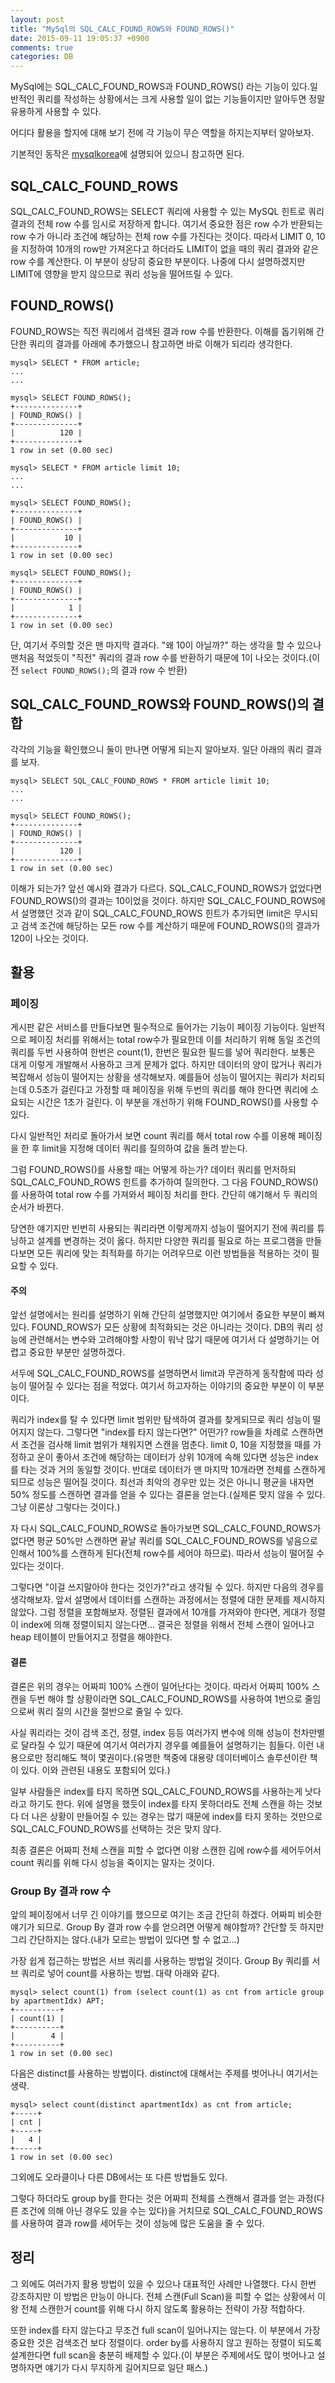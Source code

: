 ```yaml
---
layout: post
title: "MySql의 SQL_CALC_FOUND_ROWS와 FOUND_ROWS()"
date: 2015-09-11 19:05:37 +0900
comments: true
categories: DB
---
```

MySql에는 SQL_CALC_FOUND_ROWS과 FOUND_ROWS() 라는 기능이 있다.일반적인 쿼리를 작성하는 상황에서는 크게 사용할 일이 없는 기능들이지만 알아두면 정말 유용하게 사용할 수 있다.

어디다 활용을 할지에 대해 보기 전에 각 기능이 무슨 역할을 하지는지부터 알아보자.

기본적인 동작은 [mysqlkorea](http://www.mysqlkorea.com/sub.html?mcode=develop&scode=01&lang=k&m_no=21838&cat1=12&cat2=359&cat3=374)에 설명되어 있으니 참고하면 된다.

## SQL_CALC_FOUND_ROWS

SQL_CALC_FOUND_ROWS는 SELECT 쿼리에 사용할 수 있는 MySQL 힌트로 쿼리 결과의 전체 row 수를 임시로 저장하게 합니다. 여기서 중요한 점은 row 수가 반환되는 row 수가 아니라 조건에 해당하는 전체 row 수를 가진다는 것이다. 따라서 LIMIT 0, 10을 지정하여 10개의 row만 가져온다고 하더라도 LIMIT이 없을 때의 쿼리 결과와 같은 row 수를 계산한다.
이 부분이 상당히 중요한 부분이다. 나중에 다시 설명하겠지만 LIMIT에 영향을 받지 않으므로 쿼리 성능을 떨어뜨릴 수 있다.

## FOUND_ROWS()

FOUND_ROWS는 직전 쿼리에서 검색된 결과 row 수를 반환한다. 이해를 돕기위해 간단한 쿼리의 결과를 아래에 추가했으니 참고하면 바로 이해가 되리라 생각한다.

```mysql
mysql> SELECT * FROM article;
...
...

mysql> SELECT FOUND_ROWS();
+--------------+
| FOUND_ROWS() |
+--------------+
|          120 |
+--------------+
1 row in set (0.00 sec)

mysql> SELECT * FROM article limit 10;
...
...

mysql> SELECT FOUND_ROWS();
+--------------+
| FOUND_ROWS() |
+--------------+
|           10 |
+--------------+
1 row in set (0.00 sec)

mysql> SELECT FOUND_ROWS();
+--------------+
| FOUND_ROWS() |
+--------------+
|            1 |
+--------------+
1 row in set (0.00 sec)
```

단, 여기서 주의할 것은 맨 마지막 결과다. "왜 10이 아닐까?" 하는 생각을 할 수 있으나 맨처음 적었듯이 "직전" 쿼리의 결과 row 수를 반환하기 때문에 1이 나오는 것이다.(이전 ```select FOUND_ROWS();```의 결과 row 수 반환)

## SQL_CALC_FOUND_ROWS와 FOUND_ROWS()의 결합

각각의 기능을 확인했으니 둘이 만나면 어떻게 되는지 알아보자. 일단 아래의 쿼리 결과를 보자.

```mysql
mysql> SELECT SQL_CALC_FOUND_ROWS * FROM article limit 10;
...
...

mysql> SELECT FOUND_ROWS();
+--------------+
| FOUND_ROWS() |
+--------------+
|          120 |
+--------------+
1 row in set (0.00 sec)
```

이해가 되는가? 앞선 예시와 결과가 다르다. SQL_CALC_FOUND_ROWS가 없었다면 FOUND_ROWS()의 결과는 10이었을 것이다. 하지만 SQL_CALC_FOUND_ROWS에서 설명했던 것과 같이 SQL_CALC_FOUND_ROWS 힌트가 추가되면 limit은 무시되고 검색 조건에 해당하는 모든 row 수를 계산하기 때문에 FOUND_ROWS()의 결과가 120이 나오는 것이다.

## 활용

### 페이징

게시판 같은 서비스를 만들다보면 필수적으로 들어가는 기능이 페이징 기능이다. 일반적으로 페이징 처리를 위해서는 total row수가 필요한데 이를 처리하기 위해 동일 조건의 쿼리를 두번 사용하여 한번은 count(1), 한번은 필요한 필드를 넣어 쿼리한다. 보통은 대게 이렇게 개발해서 사용하고 크게 문제가 없다.
하지만 데이터의 양이 많거나 쿼리가 복잡해서 성능이 떨어지는 상황을 생각해보자.
예를들어 성능이 떨어지는 쿼리가 처리되는데 0.5초가 걸린다고 가정할 때 페이징을 위해 두번의 쿼리를 해야 한다면 쿼리에 소요되는 시간은 1초가 걸린다. 이 부분을 개선하기 위해 FOUND_ROWS()를 사용할 수 있다.

다시 일반적인 처리로 돌아가서 보면 count 쿼리를 해서 total row 수를 이용해 페이징을 한 후 limit을 지정해 데이터 쿼리를 질의하여 값을 돌려 받는다.

그럼 FOUND_ROWS()를 사용할 때는 어떻게 하는가? 데이터 쿼리를 먼저하되 SQL_CALC_FOUND_ROWS 힌트를 추가하여 질의한다. 그 다음 FOUND_ROWS()를 사용하여 total row 수를 가져와서 페이징 처리를 한다. 간단히 얘기해서 두 쿼리의 순서가 바뀐다.

당연한 얘기지만 빈번히 사용되는 쿼리라면 이렇게까지 성능이 떨어지기 전에 쿼리를 튜닝하고 설계를 변경하는 것이 옳다. 하지만 다양한 쿼리를 필요로 하는 프로그램을 만들다보면 모든 쿼리에 맞는 최적화를 하기는 어려우므로 이런 방법들을 적용하는 것이 필요할 수 있다.

#### 주의

앞선 설명에서는 원리를 설명하기 위해 간단히 설명했지만 여기에서 중요한 부분이 빠져 있다. FOUND_ROWS가 모든 상황에 최적화되는 것은 아니라는 것이다. DB의 쿼리 성능에 관련해서는 변수와 고려해야할 사항이 워낙 많기 때문에 여기서 다 설명하기는 어렵고 중요한 부분만 설명하겠다.

서두에 SQL_CALC_FOUND_ROWS를 설명하면서 limit과 무관하게 동작함에 따라 성능이 떨어질 수 있다는 점을 적었다. 여기서 하고자하는 이야기의 중요한 부분이 이 부분이다.

쿼리가 index를 탈 수 있다면 limit 범위만 탐색하여 결과를 찾게되므로 쿼리 성능이 떨어지지 않는다. 그렇다면 "index를 타지 않는다면?" 어떤가? row들을 차례로 스캔하면서 조건을 검사해 limit 범위가 채워지면 스캔을 멈춘다. limit 0, 10을 지정했을 때를 가정하고 운이 좋아서 조건에 해당하는 데이터가 상위 10개에 속해 있다면 성능은 index를 타는 것과 거의 동일할 것이다. 반대로 데이터가 맨 마지막 10개라면 전체를 스캔하게 되므로 성능은 떨어질 것이다. 최선과 최악의 경우만 있는 것은 아니니 평균을 내자면 50% 정도를 스캔하면 결과를 얻을 수 있다는 결론을 얻는다.(실제론 맞지 않을 수 있다. 그냥 이론상 그렇다는 것이다.)

자 다시 SQL_CALC_FOUND_ROWS로 돌아가보면 SQL_CALC_FOUND_ROWS가 없다면 평균 50%만 스캔하면 끝날 쿼리를 SQL_CALC_FOUND_ROWS를 넣음으로 인해서 100%를 스캔하게 된다(전체 row수를 세어야 하므로). 따라서 성능이 떨어질 수 있다는 것이다.

그렇다면 "이걸 쓰지말아야 한다는 것인가?"라고 생각될 수 있다. 하지만 다음의 경우를 생각해보자.
앞서 설명에서 데이터를 스캔하는 과정에서는 정렬에 대한 문제를 제시하지 않았다. 그럼 정렬을 포함해보자.
정렬된 결과에서 10개를 가져와야 한다면, 게대가 정렬이 index에 의해 정렬이되지 않는다면... 결국은 정렬을 위해서 전체 스캔이 일어나고 heap 테이블이 만들어지고 정렬을 해야한다.

#### 결론

결론은 위의 경우는 어짜피 100% 스캔이 일어난다는 것이다. 따라서 어짜피 100% 스캔을 두번 해야 할 상황이라면 SQL_CALC_FOUND_ROWS를 사용하여 1번으로 줄임으로써 쿼리 질의 시간을 절반으로 줄일 수 있다.

사실 쿼리라는 것이 검색 조건, 정렬, index 등등 여러가지 변수에 의해 성능이 천차만별로 달라질 수 있기 때문에 여기서 여러가지 경우를 예를들어 설명하기는 힘들다. 이런 내용으로만 정리해도 책이 몇권이다.(유명한 책중에 대용량 데이터베이스 솔루션이란 책이 있다. 이와 관련된 내용도 포함되어 있다.)

일부 사람들은 index를 타지 목하면 SQL_CALC_FOUND_ROWS를 사용하는게 낫다라고 하기도 한다. 위에 설명을 했듯이 index를 타지 못하더라도 전체 스캔을 하는 것보다 더 나은 상황이 만들어질 수 있는 경우는 많기 때문에 index를 타지 못하는 것만으로 SQL_CALC_FOUND_ROWS를 선택하는 것은 맞지 않다.

최종 결론은 어짜피 전체 스캔을 피할 수 없다면 이왕 스캔한 김에 row수를 세어두어서 count 쿼리를 위해 다시 성능을 죽이지는 말자는 것이다.

### Group By 결과 row 수

앞의 페이징에서 너무 긴 이야기를 했으므로 여기는 조금 간단히 하겠다. 어짜피 비슷한 얘기가 되므로.
Group By 결과 row 수를 얻으려면 어떻게 해야할까? 간단할 듯 하지만 그리 간단하지는 않다.(내가 모르는 방법이 있다면 할 수 없고...)

가장 쉽게 접근하는 방법은 서브 쿼리를 사용하는 방법일 것이다. Group By 쿼리를 서브 쿼리로 넣어 count를 사용하는 방법. 대략 아래와 같다.

```mysql
mysql> select count(1) from (select count(1) as cnt from article group by apartmentIdx) APT;
+----------+
| count(1) |
+----------+
|        4 |
+----------+
1 row in set (0.00 sec)
```

다음은 distinct를 사용하는 방법이다. distinct에 대해서는 주제를 벗어나니 여기서는 생략.

```mysql
mysql> select count(distinct apartmentIdx) as cnt from article;
+-----+
| cnt |
+-----+
|   4 |
+-----+
1 row in set (0.00 sec)
```

그외에도 오라클이나 다른 DB에서는 또 다른 방법들도 있다.

그렇다 하더라도 group by를 한다는 것은 어짜피 전체를 스캔해서 결과를 얻는 과정(다른 조건에 의해 아닌 경우도 있을 수는 있다)을 거치므로 SQL_CALC_FOUND_ROWS를 사용하여 결과 row를 세어두는 것이 성능에 많은 도움을 줄 수 있다.

## 정리

그 외에도 여러가지 활용 방법이 있을 수 있으나 대표적인 사례만 나열했다. 다시 한번 강조하지만 이 방법은 만능이 아니다. 전체 스캔(Full Scan)을 피할 수 없는 상황에서 이왕 전체 스캔한거 count를 위해 다시 하지 않도록 활용하는 전략이 가장 적합하다.

또한 index를 타지 않는다고 무조건 full scan이 일어나지는 않는다. 이 부분에서 가장 중요한 것은 검색조건 보다 정렬이다. order by를 사용하지 않고 원하는 정렬이 되도록 설계한다면 full scan을 충분히 배제할 수 있다.(이 부분은 주제에서도 많이 벗어나고 설명하자면 얘기가 다시 무지하게 길어지므로 일단 패스.)